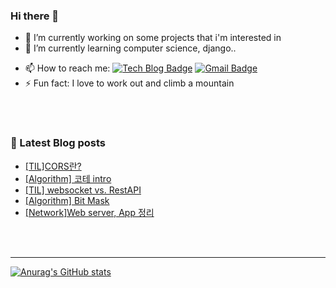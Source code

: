 ### Hi there 👋


<!-- **LEEHYUNDONG/LEEHYUNDONG** is a ✨ _special_ ✨ repository because its `README.md` (this file) appears on your GitHub profile. -->


- 🔭 I’m currently working on some projects that i'm interested in
- 🌱 I’m currently learning computer science, django..
<!-- - 👯 I’m looking to collaborate on ...
- 🤔 I’m looking for help with ...
- 💬 Ask me about ... -->
- 📫 How to reach me: [![Tech Blog Badge](http://img.shields.io/badge/-Tech%20blog-black?style=flat-square&logo=github&link=https://zzsza.github.io/)](https://velog.io/@easttwave) [![Gmail Badge](https://img.shields.io/badge/Gmail-d14836?style=flat-square&logo=Gmail&logoColor=white&link=mailto:snugyun01@gmail.com)](mailto:easttwave@gmail.com)
- ⚡ Fun fact: I love to work out and climb a mountain
<!-- - 😄 Pronouns: ... -->

<br><br>

### 📓 Latest Blog posts
<!-- BLOG-POST-LIST:START -->
- [[TIL]CORS란?](https://velog.io/@easttwave/TILCORS%EB%9E%80)
- [[Algorithm] 코테 intro](https://velog.io/@easttwave/Algorithm-%EC%8B%9C%EA%B0%84-%EB%B3%B5%EC%9E%A1%EB%8F%84)
- [[TIL] websocket vs. RestAPI](https://velog.io/@easttwave/TIL-websocket-vs.-RestAPI)
- [[Algorithm] Bit Mask](https://velog.io/@easttwave/Algorithm-Bit-Mask)
- [[Network]Web server, App 정리](https://velog.io/@easttwave/NetworkWeb-server-App-%EC%A0%95%EB%A6%AC)
<!-- BLOG-POST-LIST:END -->

<br><br>

***
[![Anurag's GitHub stats](https://github-readme-stats.vercel.app/api?username=LEEHYUNDONG&show_icons=true&theme=dracula&repo=github-readme-stats)
](https://github.com/anuraghazra/github-readme-stats)


